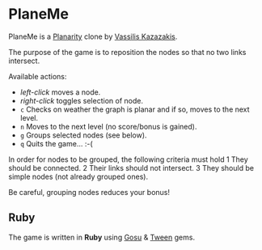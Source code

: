 PlaneMe
=======

PlaneMe is a [Planarity](http://planarity.net) clone by [Vassilis Kazazakis](bkazaz@gmail.com).

The purpose of the game is to reposition the nodes so that
no two links intersect. 

Available actions:
* *left-click* moves a node.
* *right-click* toggles selection of node.
* `c` Checks on weather the graph is planar and if so, moves to the next level.
* `n` Moves to the next level (no score/bonus is gained).
* `g` Groups selected nodes (see below).
* `q` Quits the game... :-(

In order for nodes to be grouped, the following criteria must hold
1 They should be connected.
2 Their links should not intersect.
3 They should be simple nodes (not already grouped ones).

Be careful, grouping nodes reduces your bonus!

Ruby
----

The game is written in **Ruby** using [Gosu](https://github.com/jlnr/gosu) 
& [Tween](https://rubygems.org/gems/tween) gems.
